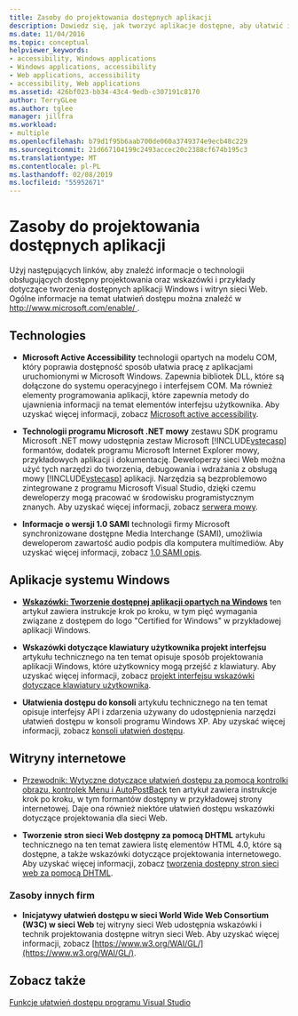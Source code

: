 ```yaml
---
title: Zasoby do projektowania dostępnych aplikacji
description: Dowiedz się, jak tworzyć aplikacje dostępne, aby ułatwić ich dla osób niepełnosprawnych, można użyć.
ms.date: 11/04/2016
ms.topic: conceptual
helpviewer_keywords:
- accessibility, Windows applications
- Windows applications, accessibility
- Web applications, accessibility
- accessibility, Web applications
ms.assetid: 426bf023-bb34-43c4-9edb-c307191c8170
author: TerryGLee
ms.author: tglee
manager: jillfra
ms.workload:
- multiple
ms.openlocfilehash: b79d1f95b6aab700de060a3749374e9ecb48c229
ms.sourcegitcommit: 21d667104199c2493accec20c2388cf674b195c3
ms.translationtype: MT
ms.contentlocale: pl-PL
ms.lasthandoff: 02/08/2019
ms.locfileid: "55952671"
---
```

# <a name="resources-for-designing-accessible-applications"></a>Zasoby do projektowania dostępnych aplikacji

Użyj następujących linków, aby znaleźć informacje o technologii obsługujących dostępny projektowania oraz wskazówki i przykłady dotyczące tworzenia dostępnych aplikacji Windows i witryn sieci Web. Ogólne informacje na temat ułatwień dostępu można znaleźć w [ http://www.microsoft.com/enable/ ](http://www.microsoft.com/enable/).

## <a name="technologies"></a>Technologies

* **Microsoft Active Accessibility** technologii opartych na modelu COM, który poprawia dostępność sposób ułatwia pracę z aplikacjami uruchomionymi w Microsoft Windows. Zapewnia bibliotek DLL, które są dołączone do systemu operacyjnego i interfejsem COM. Ma również elementy programowania aplikacji, które zapewnia metody do ujawnienia informacji na temat elementów interfejsu użytkownika. Aby uzyskać więcej informacji, zobacz [Microsoft active accessibility](/windows/desktop/WinAuto/microsoft-active-accessibility).

* **Technologii programu Microsoft .NET mowy** zestawu SDK programu Microsoft .NET mowy udostępnia zestaw Microsoft [!INCLUDE[vstecasp](../../code-quality/includes/vstecasp_md.md)] formantów, dodatek programu Microsoft Internet Explorer mowy, przykładowych aplikacji i dokumentację. Deweloperzy sieci Web można użyć tych narzędzi do tworzenia, debugowania i wdrażania z obsługą mowy [!INCLUDE[vstecasp](../../code-quality/includes/vstecasp_md.md)] aplikacji. Narzędzia są bezproblemowo zintegrowane z programu Microsoft Visual Studio, dzięki czemu deweloperzy mogą pracować w środowisku programistycznym znanych. Aby uzyskać więcej informacji, zobacz [serwera mowy](/previous-versions/office/developer/speech-technologies/ms950383\(v\=msdn.10\)).

* **Informacje o wersji 1.0 SAMI** technologii firmy Microsoft synchronizowane dostępne Media Interchange (SAMI), umożliwia deweloperom zawartość audio podpis dla komputera multimediów. Aby uzyskać więcej informacji, zobacz [1.0 SAMI opis](/previous-versions/windows/desktop/dnacc/understanding-sami-1.0).

## <a name="windows-applications"></a>Aplikacje systemu Windows

* **[Wskazówki: Tworzenie dostępnej aplikacji opartych na Windows](/dotnet/framework/winforms/advanced/walkthrough-creating-an-accessible-windows-based-application)**  ten artykuł zawiera instrukcje krok po kroku, w tym pięć wymagania związane z dostępem do logo "Certified for Windows" w przykładowej aplikacji Windows.

* **Wskazówki dotyczące klawiatury użytkownika projekt interfejsu** artykułu technicznego na ten temat opisuje sposób projektowania aplikacji Windows, które użytkownicy mogą przejść z klawiatury. Aby uzyskać więcej informacji, zobacz [projekt interfejsu wskazówki dotyczące klawiatury użytkownika](/previous-versions/windows/desktop/dnacc/guidelines-for-keyboard-user-interface-design).

* **Ułatwienia dostępu do konsoli** artykułu technicznego na ten temat opisuje interfejsy API i zdarzenia używany do udostępnienia narzędzi ułatwień dostępu w konsoli programu Windows XP. Aby uzyskać więcej informacji, zobacz [konsoli ułatwień dostępu](/previous-versions/windows/desktop/dnacc/console-accessibility).

## <a name="websites"></a>Witryny internetowe

-   [Przewodnik: Wytyczne dotyczące ułatwień dostępu za pomocą kontrolki obrazu, kontrolek Menu i AutoPostBack](https://msdn.microsoft.com/Library/ff7b5021-48b3-46bf-921f-9fe1e0e32202) ten artykuł zawiera instrukcje krok po kroku, w tym formantów dostępny w przykładowej strony internetowej. Daje ona również niektóre ułatwień dostępu wskazówki dotyczące projektowania dla sieci Web.

-   **Tworzenie stron sieci Web dostępny za pomocą DHTML** artykułu technicznego na ten temat zawiera listę elementów HTML 4.0, które są dostępne, a także wskazówki dotyczące projektowania internetowego. Aby uzyskać więcej informacji, zobacz [tworzenia dostępny stron sieci web za pomocą DHTML](https://msdn.microsoft.com/library/ms528445.aspx).

### <a name="third-party-resources"></a>Zasoby innych firm

-   **Inicjatywy ułatwień dostępu w sieci World Wide Web Consortium (W3C) w sieci Web** tej witryny sieci Web udostępnia wskazówki i technik projektowania dostępne witryn sieci Web. Aby uzyskać więcej informacji, zobacz [https://www.w3.org/WAI/GL/](https://www.w3.org/WAI/GL/).

## <a name="see-also"></a>Zobacz także

[Funkcje ułatwień dostępu programu Visual Studio](../../ide/reference/accessibility-features-of-visual-studio.md)
